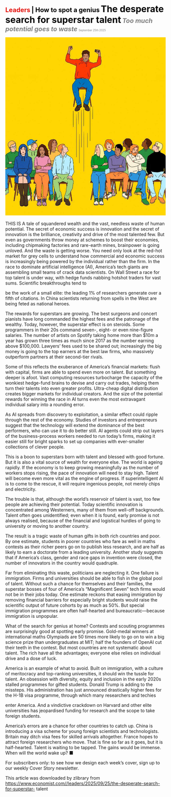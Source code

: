 <span style="color:#E3120B; font-size:14.9pt; font-weight:bold;">Leaders</span> <span style="color:#000000; font-size:14.9pt; font-weight:bold;">| How to spot a genius</span>
<span style="color:#000000; font-size:21.0pt; font-weight:bold;">The desperate search for superstar talent</span>
<span style="color:#808080; font-size:14.9pt; font-weight:bold; font-style:italic;">Too much potential goes to waste</span>
<span style="color:#808080; font-size:6.2pt;">September 25th 2025</span>

![](../images/005_The_desperate_search_for_superstar_talent/p0022_img01.jpeg)

THIS IS A tale of squandered wealth and the vast, needless waste of human potential. The secret of economic success is innovation and the secret of innovation is the brilliance, creativity and drive of the most talented few. But even as governments throw money at schemes to boost their economies, including chipmaking factories and rare-earth mines, brainpower is going unloved. And the waste is getting worse. You need only look at the red-hot market for grey cells to understand how commercial and economic success is increasingly being powered by the individual rather than the firm. In the race to dominate artificial intelligence (AI), America’s tech giants are assembling small teams of crack data scientists. On Wall Street a race for top talent is under way, with hedge funds nabbing hotshot traders for vast sums. Scientific breakthroughs tend to

be the work of a small elite: the leading 1% of researchers generate over a fifth of citations. In China scientists returning from spells in the West are being feted as national heroes.

The rewards for superstars are growing. The best surgeons and concert pianists have long commanded the highest fees and the patronage of the wealthy. Today, however, the superstar effect is on steroids. Some programmers in their 20s command seven-, eight- or even nine-figure salaries. The number of artists on Spotify taking home more than $10m a year has grown three times as much since 2017 as the number earning above $100,000. Lawyers’ fees used to be shared out; increasingly the big money is going to the top earners at the best law firms, who massively outperform partners at their second-tier rivals.

Some of this reflects the exuberance of America’s financial markets: flush with capital, firms are able to spend even more on talent. But something deeper is afoot. Vast computing resources turbocharge the capacity of the wonkiest hedge-fund brains to devise and carry out trades, helping them turn their talents into even greater profits. Ultra-cheap digital distribution creates bigger markets for individual creators. And the size of the potential rewards for winning the race in AI turns even the most extravagant individual salary into a rounding error.

As AI spreads from discovery to exploitation, a similar effect could ripple through the rest of the economy. Studies of investors and entrepreneurs suggest that the technology will extend the dominance of the best performers, who can use it to do better still. AI agents could strip out layers of the business-process workers needed to run today’s firms, making it easier still for bright sparks to set up companies with ever-smaller collections of clever people.

This is a boon to superstars born with talent and blessed with good fortune. But it is also a vital source of wealth for everyone else. The world is ageing rapidly. If the economy is to keep growing meaningfully as the number of workers stops rising, the pace of innovation will need to stay high. Talent will become even more vital as the engine of progress. If superintelligent AI is to come to the rescue, it will require ingenious people, not merely chips and electricity.

The trouble is that, although the world’s reservoir of talent is vast, too few people are achieving their potential. Today scientific innovation is concentrated among Westerners, many of them from well-off backgrounds. Talent often goes unidentified; even when it is found, early promise is not always realised, because of the financial and logistical hurdles of going to university or moving to another country.

The result is a tragic waste of human gifts in both rich countries and poor. By one estimate, students in poorer countries who fare as well in maths contests as their richer peers go on to publish less research, and are half as likely to earn a doctorate from a leading university. Another study suggests that if America’s class, gender and race gaps in invention were closed, the number of innovators in the country would quadruple.

Far from eliminating this waste, politicians are neglecting it. One failure is immigration. Firms and universities should be able to fish in the global pool of talent. Without such a chance for themselves and their families, the superstar bosses of four of America’s “Magnificent Seven” tech firms would not be in their jobs today. One estimate reckons that easing immigration by removing financial barriers for especially bright students would raise the scientific output of future cohorts by as much as 50%. But special immigration programmes are often half-hearted and bureaucratic—because immigration is unpopular.

What of the search for genius at home? Contests and scouting programmes are surprisingly good at spotting early promise. Gold-medal winners at international maths Olympiads are 50 times more likely to go on to win a big science prize than undergraduates at MIT; half the founders of OpenAI cut their teeth in the contest. But most countries are not systematic about talent. The rich have all the advantages; everyone else relies on individual drive and a dose of luck.

America is an example of what to avoid. Built on immigration, with a culture of meritocracy and top-ranking universities, it should win the tussle for talent. An obsession with diversity, equity and inclusion in the early 2020s stalled programmes for gifted students. Donald Trump is adding to the missteps. His administration has just announced drastically higher fees for the H-1B visa programme, through which many researchers and techies

enter America. And a vindictive crackdown on Harvard and other elite universities has jeopardised funding for research and the scope to take foreign students.

America’s errors are a chance for other countries to catch up. China is introducing a visa scheme for young foreign scientists and technologists. Britain may ditch visa fees for skilled arrivals altogether. France hopes to attract foreign researchers who move. That is fine so far as it goes, but it is half-hearted. Talent is waiting to be tapped. The gains would be immense. When will the world wake up? ■

For subscribers only: to see how we design each week’s cover, sign up to our weekly Cover Story newsletter.

This article was downloaded by zlibrary from https://www.economist.com//leaders/2025/09/25/the-desperate-search-for-superstar- talent